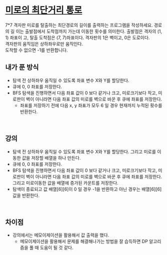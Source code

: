 # [미로의 최단거리 통로](https://github.com/malvr00/Java-algorithm/blob/master/lecture2/stap7/stap7-4/src/Main.java)
7*7 격자판 미로를 탈출하는 최단경로의 길이를 출력하는 프로그램을 작성하세요. 경로의 길 이는 출발점에서 도착점까지 가는데 이동한 횟수를 의미한다. 출발점은 격자의 (1, 1) 좌표이 고, 탈출 도착점은 (7, 7)좌표이다. 격자판의 1은 벽이고, 0은 도로이다.<br/>
격자판의 움직임은 상하좌우로만 움직인다.<br/>
도착할 수 없으면 -1를 반환합니다.
<br/>

## 내가 푼 방식
- 탐색 전 상하좌우 움직일 수 있도록 좌표 변수 X와 Y를 할당한다.
- 큐에 0, 0 좌표를 저장한다.
- BFS 탐색을 진행하면서 다음 좌표 값이 0 보다 같거나 크고, 미로크기보다 작고, 미로판이 벽이 아니라면 다음 좌표 값의 미로를 벽으로 바꾼 후 큐에 좌표를 저장한다.
  - 좌표를 저장하기 전에 다음 x, y 좌표가 모두 6 일 경우 현재까지 누적된 횟수를 반환한다.
<br/>

## 강의
- 탐색 전 상하좌우 움직일 수 있도록 좌표 변수 X와 Y를 할당한다. 그리고 미로를 이동한 값을 저장할 배열을 하나 만든다.
- 큐에 0, 0 좌표를 저장한다.
- BFS 탐색을 진행하면서 다음 좌표 값이 0 보다 같거나 크고, 미로크기보다 작고, 미로판이 벽이 아니라면 다음 좌표 값의 미로를 벽으로 바꾼 후 큐에 좌표를 저장한다. 그리고 미로이동한 값을 배열에 증가된 카운트를 저장한다.
- 탐색이 종료되고 값 배열[6][6]이 0 일 경우 -1을 반환하고 아닌 경우는 배열[6][6] 값을 반환한다.
<br/>

## 차이점
- 강의에서는 메모이제이션을 활용해서 값 출력을 했다.
  - 메모이제이션을 활용해서 문제를 해결해나가는 방법을 잘 습득하면 DP 알고리즘을 풀 때 도움이 될 것 같다.
